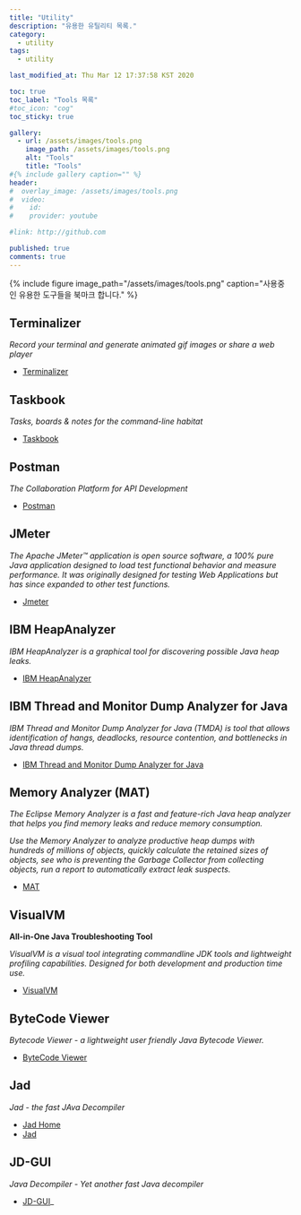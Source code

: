 ```yaml
---
title: "Utility"
description: "유용한 유틸리티 목록."
category:
  - utility
tags:
  - utility

last_modified_at: Thu Mar 12 17:37:58 KST 2020

toc: true
toc_label: "Tools 목록"
#toc_icon: "cog"
toc_sticky: true

gallery:
  - url: /assets/images/tools.png
    image_path: /assets/images/tools.png
    alt: "Tools"
    title: "Tools"
#{% include gallery caption="" %}
header:
#  overlay_image: /assets/images/tools.png
#  video:
#    id:
#    provider: youtube

#link: http://github.com

published: true 
comments: true
---
```


{% include figure image_path="/assets/images/tools.png" caption="사용중인 유용한 도구들을 북마크 합니다." %}

## Terminalizer
  *Record your terminal and generate animated gif images or share a web player*

 - [Terminalizer](https://terminalizer.com/ "Terminalizer")

## Taskbook
  *Tasks, boards & notes for the command-line habitat*

 - [Taskbook](https://github.com/klaussinani/taskbook "Taskbook")

## Postman
  *The Collaboration Platform for API Development*

 - [Postman](https://www.postman.com/ "Postman")

## JMeter
  *The Apache JMeter™ application is open source software, a 100% pure Java application designed to load test functional behavior and measure performance. It was originally designed for testing Web Applications but has since expanded to other test functions.*

  - [Jmeter](https://jmeter.apache.org/ "JMeter")

## IBM HeapAnalyzer
  *IBM HeapAnalyzer is a graphical tool for discovering possible Java heap leaks.*

  - [IBM HeapAnalyzer](https://www.ibm.com/support/pages/ibm-heapanalyzer "IBM HeapAnalyzer")

## IBM Thread and Monitor Dump Analyzer for Java
  *IBM Thread and Monitor Dump Analyzer for Java (TMDA) is tool that allows identification of hangs, deadlocks, resource contention, and bottlenecks in Java thread dumps.*

  - [IBM Thread and Monitor Dump Analyzer for Java](https://www.ibm.com/support/pages/ibm-thread-and-monitor-dump-analyzer-java-tmda "IBM Thread and Monitor Dump Analyzer for Java")

## Memory Analyzer (MAT)
  *The Eclipse Memory Analyzer is a fast and feature-rich Java heap analyzer that helps you find memory leaks and reduce memory consumption.*

  *Use the Memory Analyzer to analyze productive heap dumps with hundreds of millions of objects, quickly calculate the retained sizes of objects, see who is preventing the Garbage Collector from collecting objects, run a report to automatically extract leak suspects.*

  - [MAT](https://www.eclipse.org/mat/ "Memory Analyzer")

## VisualVM
  **All-in-One Java Troubleshooting Tool**

  *VisualVM is a visual tool integrating commandline JDK tools and lightweight profiling capabilities.
Designed for both development and production time use.*

  - [VisualVM](https://visualvm.github.io/ "VisualVM")

## ByteCode Viewer
  *Bytecode Viewer - a lightweight user friendly Java Bytecode Viewer.*

  - [ByteCode Viewer](https://bytecodeviewer.com/ "ByteCode Viewer")

## Jad
  *Jad - the fast JAva Decompiler*

 - [Jad Home](http://www.kpdus.com/jad.html "Jad Home")
 - [Jad](https://varaneckas.com/jad/ "Jad")

## JD-GUI
  *Java Decompiler - Yet another fast Java decompiler*

  - [JD-GUI](http://java-decompiler.github.io/ "JD-GUI")_

